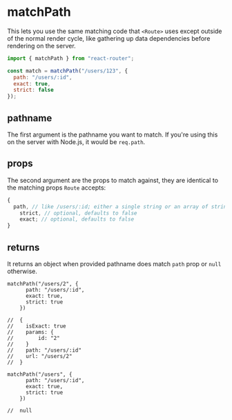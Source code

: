 # matchPath

This lets you use the same matching code that `<Route>` uses except outside of the normal render cycle, like gathering up data dependencies before rendering on the server.

```js
import { matchPath } from "react-router";

const match = matchPath("/users/123", {
  path: "/users/:id",
  exact: true,
  strict: false
});
```

## pathname

The first argument is the pathname you want to match. If you're using
this on the server with Node.js, it would be `req.path`.

## props

The second argument are the props to match against, they are identical
to the matching props `Route` accepts:

```js
{
  path, // like /users/:id; either a single string or an array of strings
    strict, // optional, defaults to false
    exact; // optional, defaults to false
}
```

## returns

It returns an object when provided pathname does match `path` prop or `null` otherwise.

```
matchPath("/users/2", {
      path: "/users/:id",
      exact: true,
      strict: true
    })
    
//  {
//    isExact: true
//    params: {
//        id: "2"
//    }
//    path: "/users/:id"
//    url: "/users/2"
//  } 
```

```
matchPath("/users", {
      path: "/users/:id",
      exact: true,
      strict: true
    })
    
//  null
```
